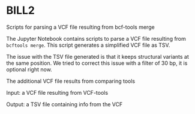 # BILL2
Scripts for parsing a VCF file resulting from bcf-tools merge

The Jupyter Notebook contains scripts to parse a VCF file resulting from `bcftools merge`.
This script generates a simplified VCF file as TSV.

The issue with the TSV file generated is that it keeps structural variants at the same position.
We tried to correct this issue with a filter of 30 bp, it is optional right now.

The additional VCF file results from comparing tools

Input: a VCF file resulting from VCF-tools

Output: a TSV file containing info from the VCF
